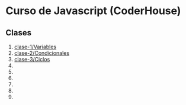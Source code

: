 # Curso de Javascript (CoderHouse)

## Clases

1. [clase-1/Variables](https://github.com/facuvazquez1/cursoJavascript/tree/clase-1/Variables) 
2. [clase-2/Condicionales](https://github.com/facuvazquez1/cursoJavascript/tree/clase-2/Condicionales)
3. [clase-3/Ciclos]()
4.
5.
6.
7.
8.
9.
